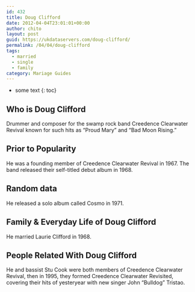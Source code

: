 ```yaml
---
id: 432
title: Doug Clifford
date: 2012-04-04T23:01:01+00:00
author: chito
layout: post
guid: https://ukdataservers.com/doug-clifford/
permalink: /04/04/doug-clifford  
tags:
  - married
  - single
  - family
category: Mariage Guides
---
```


* some text
{: toc}


## Who is  Doug Clifford
                  
                  
                  
Drummer and composer for the swamp rock band Creedence Clearwater Revival known for such hits as &#8220;Proud Mary&#8221; and &#8220;Bad Moon Rising.&#8221;
                  
                
                
                
## Prior to Popularity 
                  
                  
                  
He was a founding member of Creedence Clearwater Revival in 1967. The band released their self-titled debut album in 1968.
                  
                
                
                
## Random data 
                  
                  
                  
He released a solo album called Cosmo in 1971.
                  
                
                
                
## Family & Everyday Life of Doug Clifford
                  
                  
                  
He married Laurie Clifford in 1968.
                  
                
                
                
## People Related With  Doug Clifford
                  
                  
                  
He and bassist Stu Cook were both members of Creedence Clearwater Revival, then in 1995, they formed Creedence Clearwater Revisited, covering their hits of yesteryear with new singer John &#8220;Bulldog&#8221; Tristao.
                  
                
              
            
          
          
          
    
    
  

